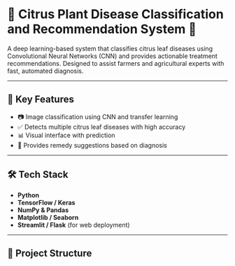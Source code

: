 # 🍊 Citrus Plant Disease Classification and Recommendation System 🌿

A deep learning-based system that classifies citrus leaf diseases using Convolutional Neural Networks (CNN) and provides actionable treatment recommendations. Designed to assist farmers and agricultural experts with fast, automated diagnosis.

---

## 🧠 Key Features

- 📷 Image classification using CNN and transfer learning
- ✅ Detects multiple citrus leaf diseases with high accuracy
- 📊 Visual interface with prediction 
- 💊 Provides remedy suggestions based on diagnosis


---

## 🛠️ Tech Stack

- **Python**
- **TensorFlow / Keras**
- **NumPy & Pandas**
- **Matplotlib / Seaborn**
- **Streamlit / Flask** (for web deployment)

---

## 📁 Project Structure

